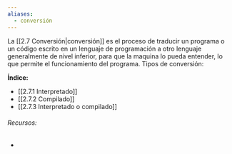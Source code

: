 ```yaml
---
aliases:
  - conversión
---
```

La [[2.7 Conversión|conversión]] es el proceso de traducir un programa o un código escrito en un lenguaje de programación a otro lenguaje generalmente de nivel inferior, para que la maquina lo pueda entender, lo que permite el funcionamiento del programa. Tipos de conversión: 

**Índice:**

- [[2.7.1 Interpretado]]
- [[2.7.2 Compilado]]
- [[2.7.3 Interpretado o compilado]]

###### Recursos:

- 